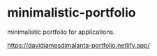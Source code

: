 # minimalistic-portfolio
minimalistic portfolio for applications.

https://davidjamesdimalanta-portfolio.netlify.app/

